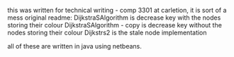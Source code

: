 this was written for technical writing - comp 3301 at carletion, it is sort of a mess
original readme:
DijkstraSAlgorithm is decrease key with the nodes storing their colour
DijkstraSAlgorithm - copy is decrease key without the nodes storing their colour
Dijkstrs2 is the stale node implementation 

all of these are written in java using netbeans.
